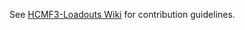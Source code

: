 See [HCMF3-Loadouts Wiki](https://github.com/clustermod/HCMF3-Loadouts/wiki) for contribution guidelines.